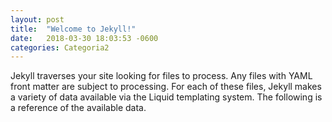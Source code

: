 ```yaml
---
layout: post
title:  "Welcome to Jekyll!"
date:   2018-03-30 18:03:53 -0600
categories: Categoria2
---
```

Jekyll traverses your site looking for files to process. Any files with YAML front
matter are subject to processing. For each of these files, Jekyll makes a variety of data
available via the Liquid templating system. The following is a reference of the available data.
